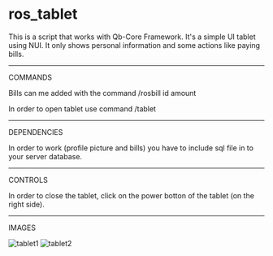 # ros_tablet

This is a script that works with Qb-Core Framework.
It's a simple UI tablet using NUI.
It only shows personal information and some actions like paying bills.

-----------------------------------------------------------------------

COMMANDS

  Bills can me added with the command /rosbill id amount
  
  In order to open tablet use command /tablet

------------------------------------------------------------------------

DEPENDENCIES

  In order to work (profile picture and bills) you have to include sql file in to your server database.

------------------------------------------------------------------------

CONTROLS

  In order to close the tablet, click on the power botton of the tablet (on the right side).

------------------------------------------------------------------------

IMAGES

  ![tablet1](https://user-images.githubusercontent.com/59504554/205461139-7d627142-7b52-47e5-a05b-36702c1488bc.png)
  ![tablet2](https://user-images.githubusercontent.com/59504554/205461157-7f708aeb-1520-4e04-a518-332325fd05f6.png)

  
